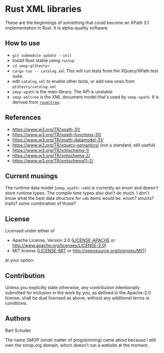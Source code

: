 # Rust XML libraries

These are the beginnings of something that could become an XPath 3.1 implementation in Rust.
It is alpha-quality software.

## How to use

- `git submodule update --init`
- Install Rust stable using `rustup`
- `cd smop-qt3tester`
- `cargo run -- catalog.xml` This will run tests from the XQuery/XPath test suite.
- edit `catalog.xml` to enable other tests, or add new ones from `qt3tests/catalog.xml`
- `smop-xpath` is the main library. The API is unstable
- `smop-xmltree` is the XML document model that's used by `smop-xpath`. It is derived from [`roxmltree`](https://github.com/RazrFalcon/roxmltree).

## References

- https://www.w3.org/TR/xpath-31/
- https://www.w3.org/TR/xpath-functions-31/
- https://www.w3.org/TR/xpath-datamodel-31/
- https://www.w3.org/TR/xquery-semantics/ (not a standard, still useful)
- https://www.w3.org/TR/xmlschema-1/
- https://www.w3.org/TR/xmlschema-2/
- https://www.w3.org/TR/xmlschema11-2/

## Current musings

The runtime data model (`smop_xpath::xdm`) is currently an enum and doesn't store runtime types. The compile time types also don't do much. I don't know what the best data structure for `xdm` items would be. enum? structs? traits? some combination of those?

## License

Licensed under either of

 * Apache License, Version 2.0
   ([LICENSE-APACHE](LICENSE-APACHE) or http://www.apache.org/licenses/LICENSE-2.0)
 * MIT license
   ([LICENSE-MIT](LICENSE-MIT) or http://opensource.org/licenses/MIT)

at your option.

## Contribution

Unless you explicitly state otherwise, any contribution intentionally submitted
for inclusion in the work by you, as defined in the Apache-2.0 license, shall be
dual licensed as above, without any additional terms or conditions.

## Authors

Bart Schuller

The name SMOP (small matter of programming) came about because I still own the smop.org domain, which doesn't run a website at the moment.
